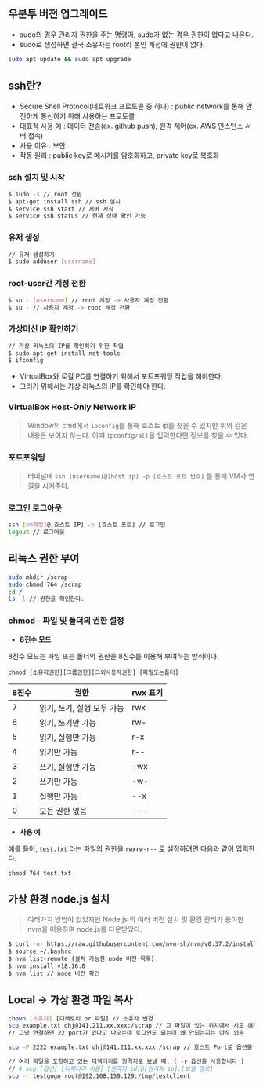 ## 우분투 버전 업그레이드

- sudo의 경우 관리자 권한을 주는 명령어, sudo가 없는 경우 권한이 없다고 나온다.
- sudo로 생성하면 결국 소유자는 root라 본인 계정에 권한이 없다.

```bash
sudo apt update && sudo apt upgrade
```

## ssh란?

- Secure Shell Protocol(네트워크 프로토콜 중 하나) : public network를 통해 안전하게 통신하기 위해 사용하는 프로토콜
- 대표적 사용 예 : 데이터 전송(ex. github push), 원격 제어(ex. AWS 인스턴스 서버 접속)
- 사용 이유 : 보안
- 작동 원리 : public key로 메시지를 암호화하고, private key로 복호화

### ssh 설치 및 시작

```bash
$ sudo -s // root 전환
$ apt-get install ssh // ssh 설치
$ service ssh start // 서버 시작
$ service ssh status // 현재 상태 확인 가능
```

### 유저 생성

```bash
// 유저 생성하기
$ sudo adduser [username]
```

### root-user간 계정 전환

```bash
$ su - [username] // root 계정 -> 사용자 계정 전환
$ su - // 사용자 계정 -> root 계정 전환
```

### 가상머신 IP 확인하기

```bash
// 가상 리눅스의 IP를 확인하기 위한 작업
$ sudo apt-get install net-tools
$ ifconfig
```

- VirtualBox와 로컬 PC를 연결하기 위해서 포트포워딩 작업을 해야한다.
- 그러기 위해서는 가상 리눅스의 IP를 확인해야 한다.

### VirtualBox Host-Only Network IP

> Window의 cmd에서 `ipconfig`를 통해 호스트 ip를 찾을 수 있지만 위와 같은 내용은 보이지 않는다. 이때 `ipconfig/all`을 입력한다면 정보를 찾을 수 있다.
> 

### 포트포워딩

> 터미널에 `ssh [username]@[host ip] -p [호스트 포트 번호]` 를 통해 VM과 연결을 시켜준다.
> 

### 로그인 로그아웃

```bash
ssh [vm계정]@[호스트 IP] -p [호스트 포트] // 로그인
logout // 로그아웃
```

## 리눅스 권한 부여

```bash
sudo mkdir /scrap
sudo chmod 764 /scrap
cd /
ls -l // 권한을 확인한다.
```

### **chmod - 파일 및 폴더의 권한 설정**

- **8진수 모드**

8진수 모드는 파일 또는 폴더의 권한을 8진수를 이용해 부여하는 방식이다.

`chmod [소유자권한][그룹권한][그외사용자권한] [파일또는폴더]`

| 8진수 | 권한 | rwx 표기 |
| --- | --- | --- |
| 7 | 읽기, 쓰기, 실행 모두 가능 | rwx |
| 6 | 읽기, 쓰기만 가능 | rw- |
| 5 | 읽기, 실행만 가능 | r-x |
| 4 | 읽기만 가능 | r-- |
| 3 | 쓰기, 실행만 가능 | -wx |
| 2 | 쓰기만 가능 | -w- |
| 1 | 실행만 가능 | --x |
| 0 | 모든 권한 없음 | --- |
- **사용 예**

예를 들어, `test.txt` 라는 파일의 권한을 `rwxrw-r--` 로 설정하려면 다음과 같이 입력한다.

`chmod 764 test.txt`

## 가상 환경 node.js 설치

> 여러가지 방법이 있었지만 Node.js 의 여러 버전 설치 및 환경 관리가 용이한 nvm을 이용하여 node.js를 다운받았다.
> 

```bash
$ curl -o- https://raw.githubusercontent.com/nvm-sh/nvm/v0.37.2/install.sh // 깃허브 페이지에 나와있다. (nvm 스크립트 설치)
$ source ~/.bashrc
$ nvm list-remote (설치 가능한 node 버전 목록)
$ nvm install v18.16.0
$ nvm list // node 버전 확인
```

## Local → 가상 환경 파일 복사

```bash
chown [소유자] [디렉토리 or 파일] // 소유자 변경
scp example.txt dhj@141.211.xx.xxx:/scrap // 그 파일이 있는 위치에서 시도 해준다.
// 그냥 연결하면 22 port가 없다고 나오는데 로그인도 되는데 왜 안되는지는 아직 의문

scp -P 2222 example.txt dhj@141.211.xx.xxx:/scrap // 호스트 Port로 옵션을 주니 성공.

// 여러 파일을 포함하고 있는 디렉터리를 원격지로 보낼 때. ( -r 옵션을 사용합니다 )
// # scp [옵션] [디렉터리 이름] [원격지_id]@[원격지_ip]:[보낼 경로]
scp -r testgogo root@192.168.159.129:/tmp/testclient
```
